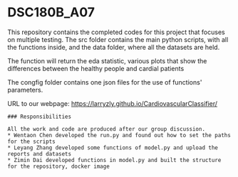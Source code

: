 # DSC180B_A07

This repository contains the completed codes for this project that focuses on multiple testing. The src folder contains the main python scripts, with all the functions inside, and the data folder, where all the datasets are held. 


The function will return the eda statistic, various plots that show the differences between the healthy people and cardial patients

The congfig folder contains one json files for the use of functions' parameters. 

URL to our webpage: https://larryzly.github.io/CardiovascularClassifier/
```
### Responsibilities

All the work and code are produced after our group discussion.
* Wentaon Chen developed the run.py and found out how to set the paths for the scripts
* Leyang Zhang developed some functions of model.py and upload the reports and datasets
* Zimin Dai developed functions in model.py and built the structure for the repository, docker image
```

